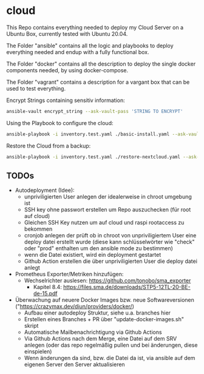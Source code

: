 # cloud

This Repo contains everything needed to deploy my Cloud Server on a Ubuntu Box, currently tested with Ubuntu 20.04.

The Folder "ansible" contains all the logic and playbooks to deploy everything needed and endup with a fully functional box.

The Folder "docker" contains all the description to deploy the single docker components needed, by using docker-compose.

The Folder "vagrant" contains a description for a vargant box that can be used to test everything.

Encrypt Strings containing sensitiv information:

```bash
ansible-vault encrypt_string --ask-vault-pass 'STRING TO ENCRYPT'
```

Using the Playbook to configure the cloud:

```bash
ansible-playbook -i inventory.test.yaml ./basic-install.yaml --ask-vault-pass
```

Restore the Cloud from a backup:

```bash
ansible-playbook -i inventory.test.yaml ./restore-nextcloud.yaml --ask-vault-pass
```

## TODOs

* Autodeployment (Idee):
  * unpriviligierten User anlegen der idealerweise in chroot umgebung ist
  * SSH key ohne passwort erstellen um Repo auszuchecken (für root auf cloud)
  * Gleichen SSH Key nutzen um auf cloud und raspi rootaccess zu bekommen
  * cronjob anlegen der prüft ob in chroot von unpriviligiertem User eine deploy datei erstellt wurde (diese kann schlüsselwörter wie "check" oder "prod" enthalten um den ansible mode zu bestimmen)
  * wenn die Datei existiert, wird ein deployment gestartet
  * Github Action erstellen die über unpriviligierten User die deploy datei anlegt
* Prometheus Exporter/Metriken hinzufügen:
  * Wechselrichter auslesen: https://github.com/tonobo/sma_exporter
    * Kapitel 8.4: https://files.sma.de/downloads/STP5-12TL-20-BE-de-15.pdf
* Überwachung auf neuere Docker Images bzw. neue Softwareversionen ("https://crazymax.dev/diun/providers/docker/)
  * Aufbau einer autodeploy Struktur, siehe u.a. branches hier
  * Erstellen eines Branches + PR über "update-docker-images.sh" skript
  * Automatische Mailbenachrichtigung via Github Actions
  * Via Github Actions nach dem Merge, eine Datei auf dem SRV anlegen (oder das repo regelmäßig pullen und bei änderungen, diese einspielen)
  * Wenn änderungen da sind, bzw. die Datei da ist, via ansible auf dem eigenen Server den Server aktualisieren
